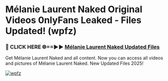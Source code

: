 # Mélanie Laurent Naked Original Videos 0nlyFans Leaked - Files Updated! (wpfz)

<h3>🔴 CLICK HERE 🌐==►► <a href="https://tinyurl.com/up5wt9bj" rel="nofollow">Mélanie Laurent Naked Updated Files</a></h3>

Get Mélanie Laurent Naked and all content. Now you can access all videos and pictures of Mélanie Laurent Naked. New Updated Files 2025!

[![wpfz](https://i.imgur.com/ABiUzMV.gif)](https://tinyurl.com/up5wt9bj)
